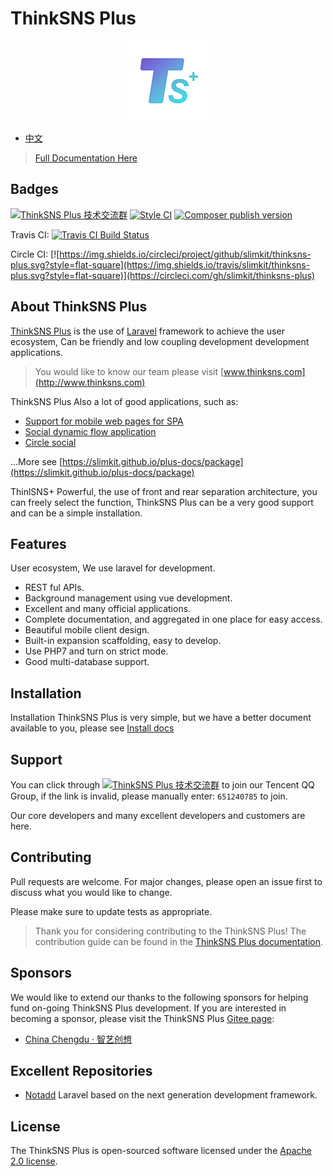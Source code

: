 # ThinkSNS Plus

<p align="center"><img src="public/plus.png"></p>

- [中文](README_zh.md)

> [Full Documentation Here](https://slimkit.github.io/plus-docs/)

## Badges

[![ThinkSNS Plus 技术交流群](https://img.shields.io/badge/QQ%20Group-651240785-6782d6.svg?style=flat-square)](//shang.qq.com/wpa/qunwpa?idkey=7a85a1f73b3da2b1106e10817bd3fb6414766ca7dfe102977ad698011fb01ea5)
[![Style CI](https://styleci.io/repos/76627423/shield?branch=master)](https://styleci.io/repos/76627423)
[![Composer publish version](https://img.shields.io/packagist/v/zhiyicx/thinksns-plus.svg?style=flat-square)](https://packagist.org/packages/zhiyicx/thinksns-plus)

Travis CI: [![Travis CI Build Status](https://img.shields.io/travis/slimkit/thinksns-plus.svg?style=flat-square)](https://travis-ci.org/slimkit/thinksns-plus)

Circle CI: [![https://img.shields.io/circleci/project/github/slimkit/thinksns-plus.svg?style=flat-square](https://img.shields.io/travis/slimkit/thinksns-plus.svg?style=flat-square)](https://circleci.com/gh/slimkit/thinksns-plus)


## About ThinkSNS Plus

[ThinkSNS Plus](https://github.com/slimkit/thinksns-plus) is the use of [Laravel](https://github.com/laravel/laravel) framework to achieve the user ecosystem, Can be friendly and low coupling development development applications.

> You would like to know our team please visit [www.thinksns.com](http://www.thinksns.com)

ThinkSNS Plus Also a lot of good applications, such as:

- [Support for mobile web pages for SPA](https://github.com/slimkit/plus-component-h5)
- [Social dynamic flow application](https://github.com/slimkit/plus-component-h5)
- [Circle social](https://github.com/slimkit/plus-component-group)

...More see [https://slimkit.github.io/plus-docs/package](https://slimkit.github.io/plus-docs/package)

ThinlSNS+ Powerful, the use of front and rear separation architecture, you can freely select the function, ThinkSNS Plus can be a very good support and can be a simple installation.

## Features

User ecosystem, We use laravel for development.

- REST ful APIs.
- Background management using vue development.
- Excellent and many official applications.
- Complete documentation, and aggregated in one place for easy access.
- Beautiful mobile client design.
- Built-in expansion scaffolding, easy to develop.
- Use PHP7 and turn on strict mode.
- Good multi-database support.

## Installation

Installation ThinkSNS Plus is very simple, but we have a better document available to you, please see [Install docs](https://slimkit.github.io/plus-docs/core/latest/getting-started/installed)

## Support

You can click through [![ThinkSNS Plus 技术交流群](https://img.shields.io/badge/QQ%20Group-651240785-6782d6.svg?style=flat-square)](https://shang.qq.com/wpa/qunwpa?idkey=7a85a1f73b3da2b1106e10817bd3fb6414766ca7dfe102977ad698011fb01ea5) to join our Tencent QQ Group, if the link is invalid, please manually enter: `651240785` to join.

Our core developers and many excellent developers and customers are here.

## Contributing

Pull requests are welcome. For major changes, please open an issue first to discuss what you would like to change.

Please make sure to update tests as appropriate.

> Thank you for considering contributing to the ThinkSNS Plus! The contribution guide can be found in the [ThinkSNS Plus documentation](https://slimkit.github.io/plus-docs/core/latest/getting-started/contributions).

## Sponsors

We would like to extend our thanks to the following sponsors for helping fund on-going ThinkSNS Plus development. If you are interested in becoming a sponsor, please visit the ThinkSNS Plus [Gitee page](https://gitee.com/slimkit/thinksns-plus?donate=true):

- [China Chengdu · 智艺创想](http://www.zhiyicx.com)

## Excellent Repositories

- [Notadd](https://github.com/notadd/notadd) Laravel based on the next generation development framework.

## License

The ThinkSNS Plus is open-sourced software licensed under the [Apache 2.0 license](LICENSE).
